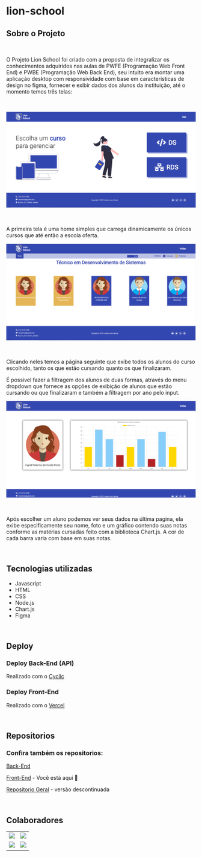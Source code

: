 # lion-school

## Sobre o Projeto

<br>

O Projeto Lion School foi criado com a proposta de integralizar os conhecimentos adquiridos nas aulas de PWFE (Programação Web Front End) e PWBE (Programação Web Back End), seu intuito era montar uma aplicação desktop com responsividade com base em características de design no figma, fornecer e exibir dados dos alunos da instituição, até o momento temos três telas:

<br>

![](./img/lion-page1.PNG)

<br>

A primeira tela é uma home simples que carrega dinamicamente os únicos cursos que até então a escola oferta.

![](./img/lion-page2.PNG)

<br>

Clicando neles temos a página seguinte que exibe todos os alunos do curso escolhido, tanto os que estão cursando quanto os que finalizaram.

É possível fazer a filtragem dos alunos de duas formas, através do menu dropdown que fornece as opções de exibição de alunos que estão cursando ou que finalizaram e também a filtragem por ano pelo input.

![](./img/lion-page3.PNG)

<br>

Após escolher um aluno podemos ver seus dados na última pagina, ela exibe especificamente seu nome, foto e um gráfico contendo suas notas conforme as matérias cursadas feito com a biblioteca Chart.js. A cor de cada barra varia com base em suas notas.

<br>

## Tecnologias utilizadas

- Javascript
- HTML
- CSS
- Node.js
- Chart.js
- Figma

<br>

## Deploy

### Deploy Back-End (API)

Realizado com o [Cyclic](https://www.cyclic.sh/)

### Deploy Front-End

Realizado com o [Vercel](https://vercel.com/)

<br>

## Repositorios

### Confira também os repositorios:

[Back-End](https://github.com/AndreLuisConstantino/BackEnd_Project-Lion-School)

[Front-End](https://github.com/nicanico/lion-school) - Você está aqui 🚩

[Repositorio Geral](https://github.com/AndreLuisConstantino/Project-Lion-School) - versão descontinuada

<br>

## Colaboradores

|                                                                                                             |                                                                                                                                                              |
| ----------------------------------------------------------------------------------------------------------- | ------------------------------------------------------------------------------------------------------------------------------------------------------------ |
| ![](https://img.shields.io/badge/DESENVOLVEDOR-AndreLuisConstantino-blue?style=for-the-badge&logo=appveyor) | <a href="https://github.com/AndreLuisConstantino"><img src="https://avatars.githubusercontent.com/u/110638446?v=4" height="50" style="max-width: 100%;"></a> |
| ![](https://img.shields.io/badge/DESENVOLVEDOR-nicanico-blue?style=for-the-badge&logo=appveyor)             | <a href="https://github.com/nicanico"><img src="https://avatars.githubusercontent.com/u/110314344?v=4" height="50" style="max-width: 100%;"></a>             |
